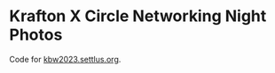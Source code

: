 # Krafton X Circle Networking Night Photos

Code for [kbw2023.settlus.org](https://kbw2023.settlus.org).
